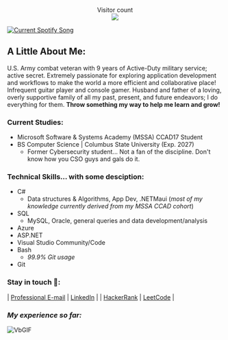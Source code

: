 <p align="center">
  Visitor count<br>
  <img src="https://profile-counter.glitch.me/brennan-m-long/count.svg" />
</p>

<a href="https://BrennanMLong.pythonanywhere.com/link">
  <img
    src="https://BrennanMLong.pythonanywhere.com"
    alt="Current Spotify Song"
  />
</a>

## A Little About Me:

U.S. Army combat veteran with 9 years of Active-Duty military service; active secret. Extremely passionate for exploring application development and workflows to make the world a more efficient and collaborative place! Infrequent guitar player and console gamer. Husband and father of a loving, overly supportive family of all my past, present, and future endeavors; I do everything for them. **Throw something my way to help me learn and grow!**

### **Current Studies**:
- Microsoft Software & Systems Academy (MSSA) CCAD17 Student
- BS Computer Science | Columbus State University (Exp. 2027)
  - Former Cybersecurity student... Not a fan of the discipline. Don't know how you CSO guys and gals do it.

### **Technical Skills... with some desciption**:

- C#
  - Data structures & Algorithms, App Dev, .NETMaui (*most of my knowledge currently derived from my MSSA CCAD cohort*)
- SQL
  - MySQL, Oracle, general queries and data development/analysis
- Azure
- ASP.NET
- Visual Studio Community/Code
- Bash
  - *99.9% Git usage*
- Git

### Stay in touch 🤝:
| [Professional E-mail](mailto:brennanmlong@outlook.com) | [LinkedIn](https://www.linkedin.com/in/brennan-m-long) |
| [HackerRank](https://www.hackerrank.com/profile/brennanmlong) | [LeetCode](https://leetcode.com/u/brennanmlong/) |

### *My experience so far:*

![VbGIF](https://github.com/user-attachments/assets/794a8345-ff51-424b-896d-0dced65e7c61)

